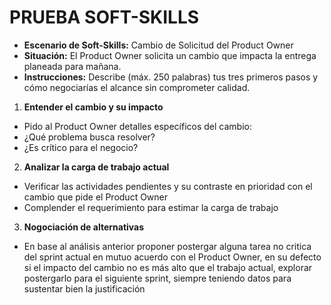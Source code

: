 
# PRUEBA SOFT-SKILLS

- **Escenario de Soft-Skills:** Cambio de Solicitud del Product
Owner
- **Situación:** El Product Owner solicita un cambio que impacta la entrega planeada para
mañana.
- **Instrucciones:** Describe (máx. 250 palabras) tus tres primeros pasos y cómo negociarías el
alcance sin comprometer calidad.

1. **Entender el cambio y su impacto**

- Pido al Product Owner detalles específicos del cambio: 
- ¿Qué problema busca resolver?
- ¿Es crítico para el negocio?

2. **Analizar la carga de trabajo actual**

- Verificar las actividades pendientes y su contraste en prioridad con el cambio que pide el Product Owner
- Complender el requerimiento para estimar la carga de trabajo

3. **Nogociación de alternativas**

- En base al análisis anterior proponer postergar alguna tarea no critica del sprint actual en mutuo acuerdo con el Product Owner, en su defecto si el impacto del cambio no es más alto que el trabajo actual, explorar postergarlo para el siguiente sprint, siempre teniendo datos para sustentar bien la justificación 

